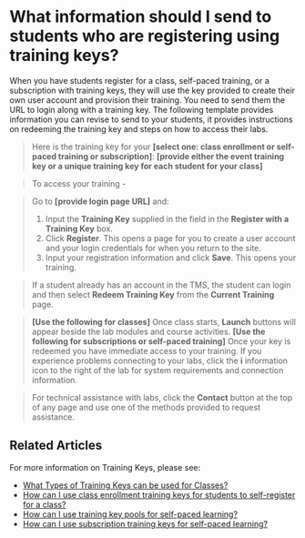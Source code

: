 # What information should I send to students who are registering using training keys?

When you have students register for a class, self-paced training, or a subscription with training keys, they will use the key provided to create their own user account and provision their training. You need to send them the URL to login along with a training key. The following template provides information you can revise to send to your students, it provides instructions on redeeming the training key and steps on how to access their labs.

> Here is the training key for your **[select one: class enrollment or self-paced training or subscription]**: **[provide either the event training key or a unique training key for each student for your class]**

> To access your training - 

> Go to **[provide login page URL]** and:
> 1. Input the **Training Key** supplied in the field in the **Register with a Training Key** box.
> 1. Click **Register**. This opens a page for you to create a user account and your login credentials for when you return to the site.
> 1. Input your registration information and click **Save**. This opens your training. 

> If a student already has an account in the TMS, the student can login and then select **Redeem Training Key** from the **Current Training** page.

> **[Use the following for classes]** Once class starts, **Launch** buttons will appear beside the lab modules and course activities. 
> **[Use the following for subscriptions or self-paced training]** Once your key is redeemed you have immediate access to your training. 
> If you experience problems connecting to your labs, click the **i** information icon to the right of the lab for system requirements and connection information. 

> For technical assistance with labs, click the **Contact** button at the top of any page and use one of the methods provided to request assistance.

## Related Articles

For more information on Training Keys, please see:
- [What Types of Training Keys can be used for Classes?](class-training-keys.md)
- [How can I use class enrollment training keys for students to self-register for a class?](/tms/tms-administrators/classes/training-keys/use-training-keys-for-students-to-self-register-for-class.md)
- [How can I use training key pools for self-paced learning?](/tms/tms-administrators/self-paced-learning-and-subscriptions/training-key-pool.md)
- [How can I use subscription training keys for self-paced learning?](/tms/tms-administrators/self-paced-learning-and-subscriptions/subscription-training-keys.md)
